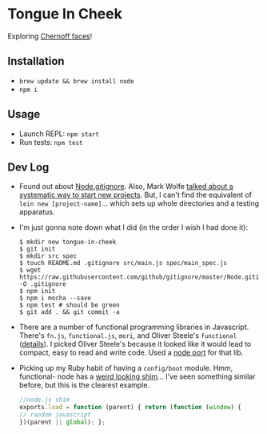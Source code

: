# Tongue In Cheek

Exploring [Chernoff faces][3]!

## Installation

* `brew update && brew install node`
* `npm i`

## Usage

* Launch REPL: `npm start`
* Run tests: `npm test`

## Dev Log

- Found out about [Node.gitignore][1]. Also, Mark Wolfe [talked about a
  systematic way to start new projects][2]. But, I can't find the equivalent of
  `lein new [project-name]`... which sets up whole directories and a testing
  apparatus.

- I'm just gonna note down what I did (in the order I wish I had done it):

    ```
    $ mkdir new tongue-in-cheek
    $ git init
    $ mkdir src spec
    $ touch README.md .gitignore src/main.js spec/main_spec.js
    $ wget https://raw.githubusercontent.com/github/gitignore/master/Node.gitignore -O .gitignore
    $ npm init
    $ npm i mocha --save
    $ npm test # should be green
    $ git add . && git commit -a
    ```

- There are a number of functional programming libraries in Javascript. There's
  `fn.js`, `functional.js`, `mori`, and Oliver Steele's `functional` ([details][4]).
  I picked Oliver Steele's because it looked like it would lead to compact, easy
  to read and write code. Used a [node port][5] for that lib.

- Picking up my Ruby habit of having a `config/boot` module. Hmm, functional-
  node has a [weird looking shim][6]... I've seen something similar before,
  but this is the clearest example.

    ```javascript
    //node.js shim
    exports.load = function (parent) { return (function (window) {
    // random javascript
    })(parent || global); };
    ```

[1]: https://raw.githubusercontent.com/github/gitignore/master/Node.gitignore
[2]: http://www.wolfe.id.au/2014/02/01/getting-a-new-node-project-started-with-npm/
[3]: https://en.wikipedia.org/wiki/Chernoff_face
[4]: http://osteele.com/sources/javascript/functional/
[5]: https://github.com/bailus/functional-node
[6]: https://github.com/bailus/functional-node/blob/master/node_modules/functional-node/functional.js#L1-L2